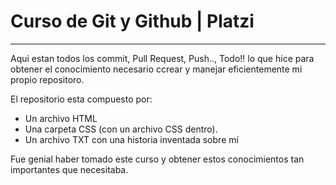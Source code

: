 # Curso de Git y Github | Platzi

------------
Aqui estan todos los commit, Pull Request, Push.., Todo!! lo que hice para obtener el conocimiento necesario ccrear y manejar eficientemente mi propio repositoro.

El repositorio esta compuesto por:
- Un archivo HTML
- Una carpeta CSS (con un archivo CSS dentro).
- Un archivo TXT con una historia inventada sobre mí

Fue genial haber tomado este curso y obtener estos conocimientos tan importantes que necesitaba. 
